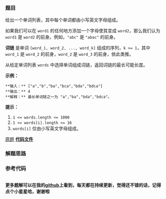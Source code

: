 ### 题目
给出一个单词列表，其中每个单词都由小写英文字母组成。

如果我们可以在 `word1` 的任何地方添加一个字母使其变成 `word2`，那么我们认为 `word1` 是 `word2`
的前身。例如，`"abc"` 是 `"abac"` 的前身。

**词链** 是单词 `[word_1, word_2, ..., word_k]` 组成的序列，`k >= 1`，其中 `word_1` 是
`word_2` 的前身，`word_2` 是 `word_3` 的前身，依此类推。

从给定单词列表 `words` 中选择单词组成词链，返回词链的最长可能长度。  


**示例：**

    
    
    **输入：** ["a","b","ba","bca","bda","bdca"]
    **输出：** 4
    **解释：** 最长单词链之一为 "a","ba","bda","bdca"。
    



**提示：**

  1. `1 <= words.length <= 1000`
  2. `1 <= words[i].length <= 16`
  3. `words[i]` 仅由小写英文字母组成。



[原题](https://leetcode-cn.com/problems/longest-string-chain/)    **[代码文件]()**


### 解题思路




### 参考代码

```go


```




**更多题解可以在我的[github](https://github.com/LZH139/leetcode_Go)上看到，每天都在持续更新，觉得还不错的话，记得点个小星星哈，谢谢啦**
